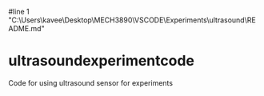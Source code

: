 #line 1 "C:\\Users\\kavee\\Desktop\\MECH3890\\VSCODE\\Experiments\\ultrasound\\README.md"
# ultrasoundexperimentcode
Code for using ultrasound sensor for experiments
